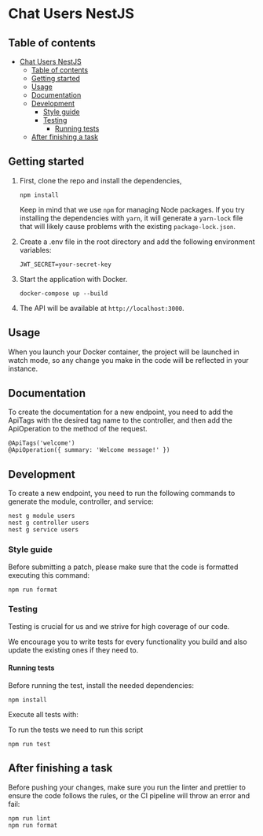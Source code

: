 # Chat Users NestJS

## Table of contents

- [Chat Users NestJS](#chat-users-nestjs)
  - [Table of contents](#table-of-contents)
  - [Getting started](#getting-started)
  - [Usage](#usage)
  - [Documentation](#documentation)
  - [Development](#development)
    - [Style guide](#style-guide)
    - [Testing](#testing)
      - [Running tests](#running-tests)
  - [After finishing a task](#after-finishing-a-task)

## Getting started

1. First, clone the repo and install the dependencies,

   ```
   npm install
   ```

   Keep in mind that we use `npm` for managing Node packages. If you try installing the dependencies with `yarn`, it will generate a `yarn-lock` file that will likely cause problems with the existing `package-lock.json`.

2. Create a .env file in the root directory and add the following environment variables:

   ```
   JWT_SECRET=your-secret-key
   ```

3. Start the application with Docker.

   ```
   docker-compose up --build
   ```

4. The API will be available at `http://localhost:3000`.

## Usage

When you launch your Docker container, the project will be launched in watch mode, so any change you make in the code will be reflected in your instance.

## Documentation

To create the documentation for a new endpoint, you need to add the ApiTags with the desired tag name to the controller, and then add the ApiOperation to the method of the request.

```
@ApiTags('welcome')
@ApiOperation({ summary: 'Welcome message!' })
```

## Development

To create a new endpoint, you need to run the following commands to generate the module, controller, and service:

```
nest g module users
nest g controller users
nest g service users
```

### Style guide

Before submitting a patch, please make sure that the code is formatted executing this command:

```
npm run format
```

### Testing

Testing is crucial for us and we strive for high coverage of our code.

We encourage you to write tests for every functionality you build and also update the existing ones if they need to.

#### Running tests

Before running the test, install the needed dependencies:

```
npm install
```

Execute all tests with:

To run the tests we need to run this script

```
npm run test
```

## After finishing a task

Before pushing your changes, make sure you run the linter and prettier to ensure the code follows the rules, or the CI pipeline will throw an error and fail:

```
npm run lint
npm run format
```
